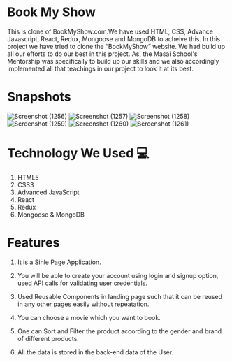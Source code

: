 # Book My Show

This is clone of BookMyShow.com.We have used HTML, CSS, Advance Javascript, React, Redux, Mongoose and MongoDB to acheive this.
In this project we have tried to clone the “BookMyShow” website. We had build up all our efforts to do our best in this project. As, the Masai School's Mentorship  was specifically to build up our skills and we also accordingly implemented all that teachings in our project to look it at its best.

 
# Snapshots

![Screenshot (1256)](https://i.ibb.co/pvCPGN0/landing-page.jpg)
![Screenshot (1257)](https://i.ibb.co/gWj5Rd0/Choose-City-Popup.jpg)
![Screenshot (1258)](https://i.ibb.co/QFJTbVH/Offers-Page.jpg)
![Screenshot (1259)](https://i.ibb.co/C1NGVtb/Sign-In-popup.jpg)
![Screenshot (1260)](https://i.ibb.co/t3WkhG8/Create-Account-Popup.jpg)
![Screenshot (1261)](https://i.ibb.co/Fmg6fzW/Login-Popup.jpg)

# Technology We Used :computer: 

1. HTML5
2. CSS3
3. Advanced JavaScript
4. React
5. Redux
6. Mongoose & MongoDB

# Features
1. It is a Sinle Page Application.
2. You will be able to create your account using login and signup option, used API calls for validating user credentials.

2. Used Reusable Components in landing page such that it can be reused in any other pages easily without repeatation.

3. You can choose a movie which you want to book.

4. One can Sort and Filter the product according to the gender and brand of different products.

5. All the data is stored in the back-end data of the User. 


